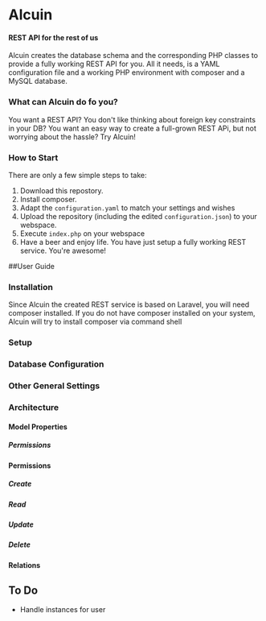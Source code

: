# Alcuin
#### REST API for the rest of us

Alcuin creates the database schema and the corresponding PHP classes to provide a fully working REST API for you.
All it needs, is a YAML configuration file and a working PHP environment with composer and a MySQL database.

### What can Alcuin do fo you?
You want a REST API? You don't like thinking about foreign key constraints in your DB? You want an easy way to create a full-grown REST APi, but not worrying about the hassle? Try Alcuin!

### How to Start

There are only a few simple steps to take:

1. Download this repostory.
2. Install composer.
3. Adapt the `configuration.yaml` to match your settings and wishes
4. Upload the repository (including the edited `configuration.json`) to your webspace.
5. Execute `index.php` on your webspace
6. Have a beer and enjoy life. You have just setup a fully working REST service. You're awesome!


##User Guide
### Installation
Since Alcuin the created REST service is based on Laravel, you will need composer installed. If you do not have composer installed on your system, Alcuin will try to install composer via command shell 
### Setup
### Database Configuration
### Other General Settings
### Architecture
#### Model Properties
##### Permissions
#### Permissions
##### Create
##### Read
##### Update
##### Delete
#### Relations

## To Do
* Handle instances for user
